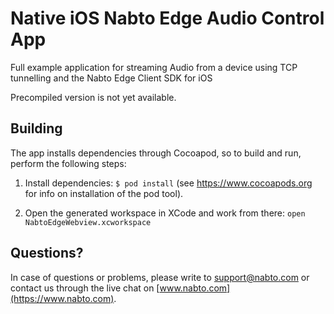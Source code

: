 # Native iOS Nabto Edge Audio Control App

Full example application for streaming Audio from a device using TCP tunnelling and the Nabto Edge Client SDK for iOS

Precompiled version is not yet available.

## Building

The app installs dependencies through Cocoapod, so to build and run, perform the following steps:

1. Install dependencies: `$ pod install` (see https://www.cocoapods.org for info on installation of the pod tool).

2. Open the generated workspace in XCode and work from there: `open NabtoEdgeWebview.xcworkspace`

## Questions?

In case of questions or problems, please write to support@nabto.com or contact us through the live chat on [www.nabto.com](https://www.nabto.com).
